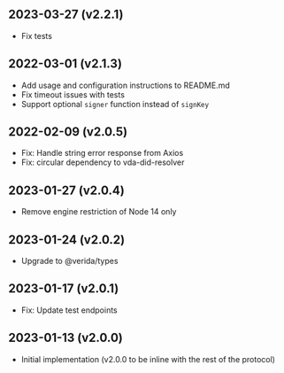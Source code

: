 2023-03-27 (v2.2.1)
-------------------

- Fix tests

2022-03-01 (v2.1.3)
-------------------

- Add usage and configuration instructions to README.md
- Fix timeout issues with tests
- Support optional `signer` function instead of `signKey`

2022-02-09 (v2.0.5)
-------------------

- Fix: Handle string error response from Axios
- Fix: circular dependency to vda-did-resolver

2023-01-27 (v2.0.4)
-------------------

- Remove engine restriction of Node 14 only

2023-01-24 (v2.0.2)
-------------------

- Upgrade to @verida/types

2023-01-17 (v2.0.1)
-------------------

- Fix: Update test endpoints

2023-01-13 (v2.0.0)
-------------------

- Initial implementation (v2.0.0 to be inline with the rest of the protocol)